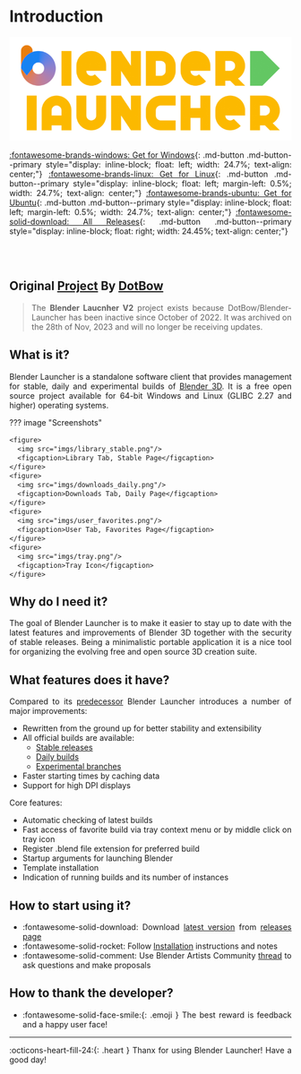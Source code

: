 <style>body {text-align: justify}</style>

# Introduction

![Blender Launcher Logo](imgs/bl_logo.png)

[:fontawesome-brands-windows: Get for Windows](https://github.com/Victor-IX/Blender-Launcher-V2/releases/download/v2.4.1/Blender_Launcher_v2.4.1_Windows_x64.zip){: .md-button .md-button--primary style="display: inline-block; float: left; width: 24.7%; text-align: center;"}
[:fontawesome-brands-linux: Get for Linux](https://github.com/Victor-IX/Blender-Launcher-V2/releases/download/v2.4.1/Blender_Launcher_v2.4.1_Linux_x64.zip){: .md-button .md-button--primary style="display: inline-block; float: left; margin-left: 0.5%; width: 24.7%; text-align: center;"}
[:fontawesome-brands-ubuntu: Get for Ubuntu](https://github.com/Victor-IX/Blender-Launcher-V2/releases/download/v2.4.1/Blender_Launcher_v2.4.1_Ubuntu_x64.zip){: .md-button .md-button--primary style="display: inline-block; float: left; margin-left: 0.5%; width: 24.7%; text-align: center;"}
[:fontawesome-solid-download: All Releases](https://github.com/Victor-IX/Blender-Launcher-V2/releases){: .md-button .md-button--primary style="display: inline-block; float: right; width: 24.45%; text-align: center;"}

<br/>
<br/>

## Original [Project](https://github.com/DotBow/Blender-Launcher) By [DotBow](https://github.com/DotBow)

> The **Blender Laucnher V2** project exists because DotBow/Blender-Launcher has been inactive since October of 2022. It was archived on the 28th of Nov, 2023 and will no longer be receiving updates.

## What is it?

Blender Launcher is a standalone software client that provides management for stable, daily and experimental builds of [Blender 3D](https://www.blender.org/). It is a free open source project available for 64-bit Windows and Linux (GLIBC 2.27 and higher) operating systems.

??? image "Screenshots"

    <figure>
      <img src="imgs/library_stable.png"/>
      <figcaption>Library Tab, Stable Page</figcaption>
    </figure>
    <figure>
      <img src="imgs/downloads_daily.png"/>
      <figcaption>Downloads Tab, Daily Page</figcaption>
    </figure>
    <figure>
      <img src="imgs/user_favorites.png"/>
      <figcaption>User Tab, Favorites Page</figcaption>
    </figure>
    <figure>
      <img src="imgs/tray.png"/>
      <figcaption>Tray Icon</figcaption>
    </figure>

## Why do I need it?

The goal of Blender Launcher is to make it easier to stay up to date with the latest features and improvements of Blender 3D together with the security of stable releases. Being a minimalistic portable application it is a nice tool for organizing the evolving free and open source 3D creation suite.

## What features does it have?

Compared to its [predecessor](https://github.com/DotBow/Blender-Version-Manager) Blender Launcher introduces a number of major improvements:

* Rewritten from the ground up for better stability and extensibility
* All official builds are available:
    * [Stable releases](https://download.blender.org/release/)
    * [Daily builds](https://builder.blender.org/download/daily/)
    * [Experimental branches](https://builder.blender.org/download/branches/)
* Faster starting times by caching data
* Support for high DPI displays

Core features:

* Automatic checking of latest builds
* Fast access of favorite build via tray context menu or by middle click on tray icon
* Register .blend file extension for preferred build
* Startup arguments for launching Blender
* Template installation
* Indication of running builds and its number of instances

## How to start using it?

* :fontawesome-solid-download: Download [latest version](https://github.com/Victor-IX/Blender-Launcher-V2/releases/latest) from [releases page](https://github.com/Victor-IX/Blender-Launcher-V2/releases)
* :fontawesome-solid-rocket: Follow [Installation](installation.md#installing-blender-launcher) instructions and notes
* :fontawesome-solid-comment: Use Blender Artists Community [thread](https://blenderartists.org/t/blender-launcher-standalone-software-client) to ask questions and make proposals

## How to thank the developer?

* :fontawesome-solid-face-smile:{: .emoji } The best reward is feedback and a happy user face!

***

:octicons-heart-fill-24:{: .heart } Thanx for using Blender Launcher! Have a good day!
